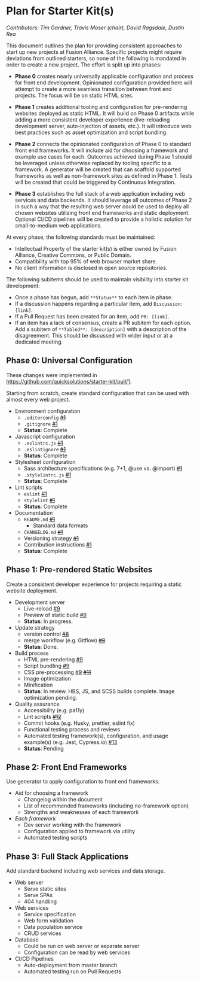 # Plan for Starter Kit(s)

_Contributors: Tim Gardner, Travis Moser (chair), David Ragsdale, Dustin Rea_

This document outlines the plan for providing consistent approaches to start up new projects at Fusion Alliance. Specific projects might require deviations from outlined starters, so none of the following is mandated in order to create a new project. The effort is split up into phases:

* **Phase 0** creates nearly universally applicable configuration and process for front end development. Opinionated configuration provided here will attempt to create a more seamless transition between front end projects. The focus will be on static HTML sites.

* **Phase 1** creates additional tooling and configuration for pre-rendering websites deployed as static HTML. It will build on Phase 0 artifacts while adding a more consistent developer experience (live-reloading development server, auto-injection of assets, etc.). It will introduce web best practices such as asset optimization and script bundling.

* **Phase 2** connects the opinionated configuration of Phase 0 to standard front end frameworks. It will include aid for choosing a framework and example use cases for each. Outcomes achieved during Phase 1 should be leveraged unless otherwise replaced by tooling specific to a framework. A generator will be created that can scaffold supported frameworks as well as non-framework sites as defined in Phase 1. Tests will be created that could be triggered by Continuous Integration.

* **Phase 3** establishes the full stack of a web application including web services and data backends. It should leverage all outcomes of Phase 2 in such a way that the resulting web server could be used to deploy all chosen websites utilizing front end frameworks and static deployment. Optional CI/CD pipelines will be created to provide a holistic solution for small-to-medium web applications.

At every phase, the following standards must be maintained:

* Intellectual Property of the starter kit(s) is either owned by Fusion Alliance, Creative Commons, or Public Domain.
* Compatibility with top 95% of web browser market share.
* No client information is disclosed in open source repositories.

The following subitems should be used to maintain visibility into starter kit development:

* Once a phase has begun, add `**Status**` to each item in phase.
* If a discussion happens regarding a particular item, add `Discussion: [link]`.
* If a Pull Request has been created for an item, add `PR: [link]`.
* If an item has a lack of consensus, create a PR subitem for each option. Add a subitem of `**Tabled**: [description]` with a description of the disagreement. This should be discussed with wider input or at a dedicated meeting.

## Phase 0: Universal Configuration

These changes were implemented in https://github.com/quicksolutions/starter-kit/pull/1.

Starting from scratch, create standard configuration that can be used with almost every web project.

* Environment configuration
  - `.editorconfig` ~~[#1](https://github.com/quicksolutions/starter-kit/pull/1)~~
  - `.gitignore` ~~[#1](https://github.com/quicksolutions/starter-kit/pull/1)~~
  - **Status**: Complete
* Javascript configuration
  - `.eslintrc.js` ~~[#1](https://github.com/quicksolutions/starter-kit/pull/1)~~
  - `.eslintignore` ~~[#1](https://github.com/quicksolutions/starter-kit/pull/1)~~
  - **Status**: Complete
* Stylesheet configuration
  - Sass architecture specifications (e.g. 7+1, @use vs. @import) ~~[#1](https://github.com/quicksolutions/starter-kit/pull/1)~~
  - `.stylelintrc.js` ~~[#1](https://github.com/quicksolutions/starter-kit/pull/1)~~
  - **Status**: Complete
* Lint scripts
  - `eslint` ~~[#1](https://github.com/quicksolutions/starter-kit/pull/1)~~
  - `stylelint` ~~[#1](https://github.com/quicksolutions/starter-kit/pull/1)~~
  - **Status**: Complete
* Documentation
  - `README.md` ~~[#1](https://github.com/quicksolutions/starter-kit/pull/1)~~
    - Standard data formats
  - `CHANGELOG.md` ~~[#1](https://github.com/quicksolutions/starter-kit/pull/1)~~
  - Versioning strategy ~~[#1](https://github.com/quicksolutions/starter-kit/pull/1)~~
  - Contribution instructions ~~[#1](https://github.com/quicksolutions/starter-kit/pull/1)~~
  - **Status**: Complete

## Phase 1: Pre-rendered Static Websites

Create a consistent developer experience for projects requiring a static website deployment.

* Development server
  - Live-reload [#9](https://github.com/quicksolutions/starter-kit/pull/9)
  - Preview of static build [#9](https://github.com/quicksolutions/starter-kit/pull/9)
  - **Status**: In progress.
* Update strategy
  - version control ~~[#8](https://github.com/quicksolutions/starter-kit/pull/8)~~
  - merge workflow (e.g. Gitflow) ~~[#8](https://github.com/quicksolutions/starter-kit/pull/8)~~
  - **Status**: Done.
* Build process
  - HTML pre-rendering [#9](https://github.com/quicksolutions/starter-kit/pull/9)
  - Script bundling [#9](https://github.com/quicksolutions/starter-kit/pull/9)
  - CSS pre-processing [#9](https://github.com/quicksolutions/starter-kit/pull/9) ~~[#11](https://github.com/quicksolutions/starter-kit/pull/11)~~
  - Image optimization
  - Minification
  - **Status**: In review. HBS, JS, and SCSS builds complete. Image optimization pending.
* Quality assurance
  - Accessibility (e.g. pa11y)
  - Lint scripts ~~[#12](https://github.com/quicksolutions/starter-kit/pull/12)~~
  - Commit hooks (e.g. Husky, prettier, eslint fix)
  - Functional testing process and reviews
  - Automated testing framework(s), configuration, and usage example(s) (e.g. Jest, Cypress.io) [#13](https://github.com/quicksolutions/starter-kit/pull/13)
  - **Status**: Pending

## Phase 2: Front End Frameworks

Use generator to apply configuration to front end frameworks.

* Aid for choosing a framework
  - Changelog within the document
  - List of recommended frameworks (including no-framework option)
  - Strengths and weaknesses of each framework
* _Each framework_
  - Dev server working with the framework
  - Configuration applied to framework via utility
  - Automated testing scripts

## Phase 3: Full Stack Applications

Add standard backend including web services and data storage.

* Web server
  - Serve static sites
  - Serve SPAs
  - 404 handling
* Web services
  - Service specification
  - Web form validation
  - Data population service
  - CRUD services
* Database
  - Could be run on web server or separate server
  - Configuration can be read by web services
* CI/CD Pipelines
  - Auto-deployment from master branch
  - Automated testing run on Pull Requests
